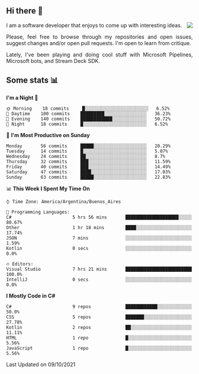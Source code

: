 ## Hi there :slightly_smiling_face:

<img src="https://github-readme-stats.vercel.app/api?username=victorgrycuk&show_icons=true&count_private=true&title_color=F7941E&icon_color=F7941E" align="right">

<p align="justify">
I am a software developer that enjoys to come up with interesting ideas.
<p/>

<p align= "justify">
Please, feel free to browse through my repositories and open issues, suggest changes and/or open pull requests. I'm open to learn from critique.
<p/>

<p align= "justify">
Lately, I've been playing and doing cool stuff with Microsoft Pipelines, Microsoft bots, and Stream Deck SDK.
<p/>

## Some stats :bar_chart:
<!--START_SECTION:waka-->
**I'm a Night 🦉** 

```text
🌞 Morning    18 commits     █░░░░░░░░░░░░░░░░░░░░░░░░   6.52% 
🌆 Daytime    100 commits    █████████░░░░░░░░░░░░░░░░   36.23% 
🌃 Evening    140 commits    ████████████░░░░░░░░░░░░░   50.72% 
🌙 Night      18 commits     █░░░░░░░░░░░░░░░░░░░░░░░░   6.52%

```
📅 **I'm Most Productive on Sunday** 

```text
Monday       56 commits     █████░░░░░░░░░░░░░░░░░░░░   20.29% 
Tuesday      14 commits     █░░░░░░░░░░░░░░░░░░░░░░░░   5.07% 
Wednesday    24 commits     ██░░░░░░░░░░░░░░░░░░░░░░░   8.7% 
Thursday     32 commits     ███░░░░░░░░░░░░░░░░░░░░░░   11.59% 
Friday       40 commits     ███░░░░░░░░░░░░░░░░░░░░░░   14.49% 
Saturday     47 commits     ████░░░░░░░░░░░░░░░░░░░░░   17.03% 
Sunday       63 commits     █████░░░░░░░░░░░░░░░░░░░░   22.83%

```


📊 **This Week I Spent My Time On** 

```text
⌚︎ Time Zone: America/Argentina/Buenos_Aires

💬 Programming Languages: 
C#                       5 hrs 56 mins       ████████████████████░░░░░   80.67% 
Other                    1 hr 18 mins        ████░░░░░░░░░░░░░░░░░░░░░   17.74% 
JSON                     7 mins              ░░░░░░░░░░░░░░░░░░░░░░░░░   1.59% 
Kotlin                   0 secs              ░░░░░░░░░░░░░░░░░░░░░░░░░   0.0%

🔥 Editors: 
Visual Studio            7 hrs 21 mins       █████████████████████████   100.0% 
IntelliJ                 0 secs              ░░░░░░░░░░░░░░░░░░░░░░░░░   0.0%

```

**I Mostly Code in C#** 

```text
C#                       9 repos             ████████████░░░░░░░░░░░░░   50.0% 
CSS                      5 repos             ███████░░░░░░░░░░░░░░░░░░   27.78% 
Kotlin                   2 repos             ██░░░░░░░░░░░░░░░░░░░░░░░   11.11% 
HTML                     1 repo              █░░░░░░░░░░░░░░░░░░░░░░░░   5.56% 
JavaScript               1 repo              █░░░░░░░░░░░░░░░░░░░░░░░░   5.56%

```



 Last Updated on 09/10/2021
<!--END_SECTION:waka-->
